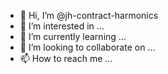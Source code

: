 - 👋 Hi, I’m @jh-contract-harmonics
- 👀 I’m interested in ...
- 🌱 I’m currently learning ...
- 💞️ I’m looking to collaborate on ...
- 📫 How to reach me ...

<!---
jh-contract-harmonics/jh-contract-harmonics is a ✨ special ✨ repository because its `README.md` (this file) appears on your GitHub profile.
You can click the Preview link to take a look at your changes.
--->
